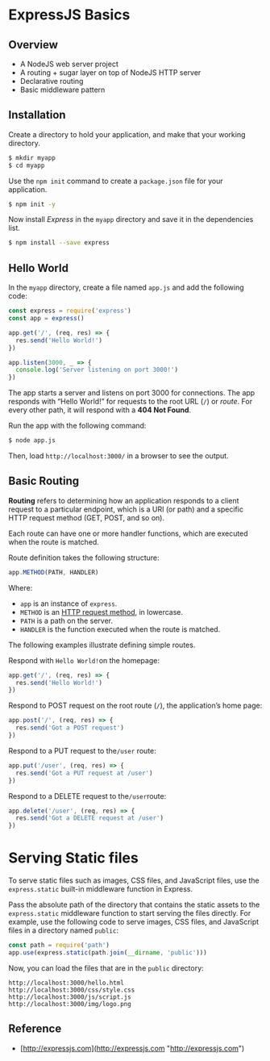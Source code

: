 # ExpressJS Basics

## Overview

* A NodeJS web server project
* A routing + sugar layer on top of NodeJS HTTP server
* Declarative routing
* Basic middleware pattern

## Installation

Create a directory to hold your application, and make that your working directory.

```bash
$ mkdir myapp
$ cd myapp
```

Use the `npm init` command to create a `package.json` file for your application.

```bash
$ npm init -y
```

Now install _Express_ in the `myapp` directory and save it in the dependencies list.

```bash
$ npm install --save express
```

## Hello World

In the `myapp` directory, create a file named `app.js` and add the following code:

```js
const express = require('express')
const app = express()

app.get('/', (req, res) => {
  res.send('Hello World!')
})

app.listen(3000, _ => {
  console.log('Server listening on port 3000!')
})
```

The app starts a server and listens on port 3000 for connections. The app responds with “Hello World!” for requests to the root URL \(`/`\) or _route_. For every other path, it will respond with a **404 Not Found**.

Run the app with the following command:

```bash
$ node app.js
```

Then, load `http://localhost:3000/` in a browser to see the output.

## Basic Routing

**Routing** refers to determining how an application responds to a client request to a particular endpoint, which is a URI \(or path\) and a specific HTTP request method \(GET, POST, and so on\).

Each route can have one or more handler functions, which are executed when the route is matched.

Route definition takes the following structure:

```js
app.METHOD(PATH, HANDLER)
```

Where:

* `app` is an instance of `express`.
* `METHOD` is an [HTTP request method](https://en.wikipedia.org/wiki/Hypertext_Transfer_Protocol#Request_methods), in lowercase.
* `PATH` is a path on the server.
* `HANDLER` is the function executed when the route is matched.

The following examples illustrate defining simple routes.

Respond with `Hello World!`on the homepage:

```js
app.get('/', (req, res) => {
  res.send('Hello World!')
})
```

Respond to POST request on the root route \(`/`\), the application’s home page:

```js
app.post('/', (req, res) => {
  res.send('Got a POST request')
})
```

Respond to a PUT request to the`/user` route:

```js
app.put('/user', (req, res) => {
  res.send('Got a PUT request at /user')
})
```

Respond to a DELETE request to the`/user`route:

```js
app.delete('/user', (req, res) => {
  res.send('Got a DELETE request at /user')
})
```

# Serving Static files

To serve static files such as images, CSS files, and JavaScript files, use the `express.static` built-in middleware function in Express.

Pass the absolute path of the directory that contains the static assets to the `express.static` middleware function to start serving the files directly. For example, use the following code to serve images, CSS files, and JavaScript files in a directory named `public`:

```js
const path = require('path')
app.use(express.static(path.join(__dirname, 'public')))
```

Now, you can load the files that are in the `public` directory:

```
http://localhost:3000/hello.html
http://localhost:3000/css/style.css
http://localhost:3000/js/script.js
http://localhost:3000/img/logo.png
```

## Reference

* [http://expressjs.com](http://expressjs.com "http://expressjs.com")



